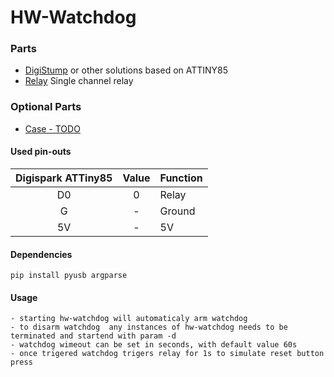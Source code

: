 # HW-Watchdog

### Parts
*   [DigiStump](https://www.ebay.com/itm/Digispark-Kickstarter-ATTINY85-Arduino-General-Micro-USB-Development-Board/221889695650?epid=1669310069&hash=item33a9a80fa2:g:GdoAAOSwiLdV~BaV) or other solutions based on ATTINY85
*   [Relay](https://www.ebay.com/itm/1PCS-5V-One-1-Channel-Relay-Module-Board-Shield-For-PIC-AVR-ARM-Arduino/301924608045?epid=1066441792&hash=item464c1be82d:g:DSoAAOSw5VFWKdoC) Single channel relay

### Optional Parts
*   [Case - TODO](models/)

#### Used pin-outs

| Digispark ATTiny85    | Value | Function                      |
|:---------------------:|:-----:|:------------------------------|
| D0                    | 0     | Relay                           |
| G                     | -     | Ground                        |
| 5V                    | -     | 5V                            |

#### Dependencies

```pip install pyusb argparse```

#### Usage

    - starting hw-watchdog will automaticaly arm watchdog
    - to disarm watchdog  any instances of hw-watchdog needs to be terminated and startend with param -d
    - watchdog wimeout can be set in seconds, with default value 60s
    - once trigered watchdog trigers relay for 1s to simulate reset button press
